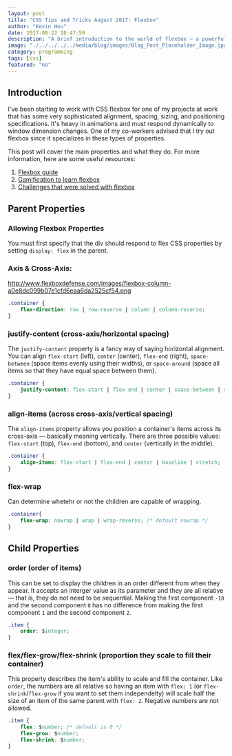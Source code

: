 ```yaml
---
layout: post
title: "CSS Tips and Tricks August 2017: Flexbox"
author: "Kevin Hou"
date: 2017-08-22 18:47:59
description: "A brief introduction to the world of flexbox — a powerful layout and alignment tool."
image: "./../../../../media/blog/images/Blog_Post_Placeholder_Image.jpg"
category: programming
tags: [css]
featured: "no"
---
```

## Introduction
I've been starting to work with CSS flexbox for one of my projects at work that has some very sophisticated alignment, spacing, sizing, and positioning specifications. It's heavy in animations and must respond dynamically to window dimension changes. One of my co-workers advised that I try out flexbox since it specializes in these types of properties.

This post will cover the main properties and what they do. For more information, here are some useful resources:  
1. [Flexbox guide](https://css-tricks.com/snippets/css/a-guide-to-flexbox/)  
2. [Gamification to learn flexbox](http://www.flexboxdefense.com/)  
3. [Challenges that were solved with flexbox](https://philipwalton.github.io/solved-by-flexbox/)  

## Parent Properties

### Allowing Flexbox Properties
You must first specify that the div should respond to flex CSS properties by setting `display: flex` in the parent.


### Axis & Cross-Axis:
http://www.flexboxdefense.com/images/flexbox-column-a0e8dc099b07e1cfd6eaa6da2525cf54.png

``` css
.container {
    flex-direction: row | row-reverse | column | column-reverse;
}
```

### justify-content (cross-axis/horizontal spacing)
The `justify-content` property is a fancy way of saying horizontal alignment. You can align `flex-start` (left), `center` (center), `flex-end` (right), `space-between` (space items evenly using their widths), or `space-around` (space all items so that they have equal space between them).

``` css
.container {
    justify-content: flex-start | flex-end | center | space-between | space-around | space-evenly;
}
```

### align-items (across cross-axis/vertical spacing)
The `align-items` property allows you position a container's items across its cross-axis — basically meaning vertically. There are three possible values: `flex-start` (top), `flex-end` (bottom), and `center` (vertically in the middle).

``` css
.container {
    align-items: flex-start | flex-end | center | baseline | stretch;
}
```

### flex-wrap
Can determine whetehr or not the children are capable of wrapping.
``` css
.container{
    flex-wrap: nowrap | wrap | wrap-reverse; /* default nowrap */
}
```

## Child Properties

### order (order of items)
This can be set to display the children in an order different from when they appear. It accepts an interger value as its parameter and they are all relative — that is, they do not need to be sequential. Making the first component `-10` and the second component `0` has no difference from making the first component `1` and the second component `2`.

``` css
.item {
    order: $integer;
}
```

### flex/flex-grow/flex-shrink (proportion they scale to fill their container)
This property describes the item's ability to scale and fill the container. Like `order`, the numbers are all relative so having an item with `flex: 1` (or `flex-shrink`/`flex-grow` if you want to set them independelty) will scale half the size of an item of the same parent with `flex: 2`. Negative numbers are not allowed.

``` css
.item {
    flex: $number; /* default is 0 */
    flex-grow: $number;
    flex-shrink: $number;
}
```